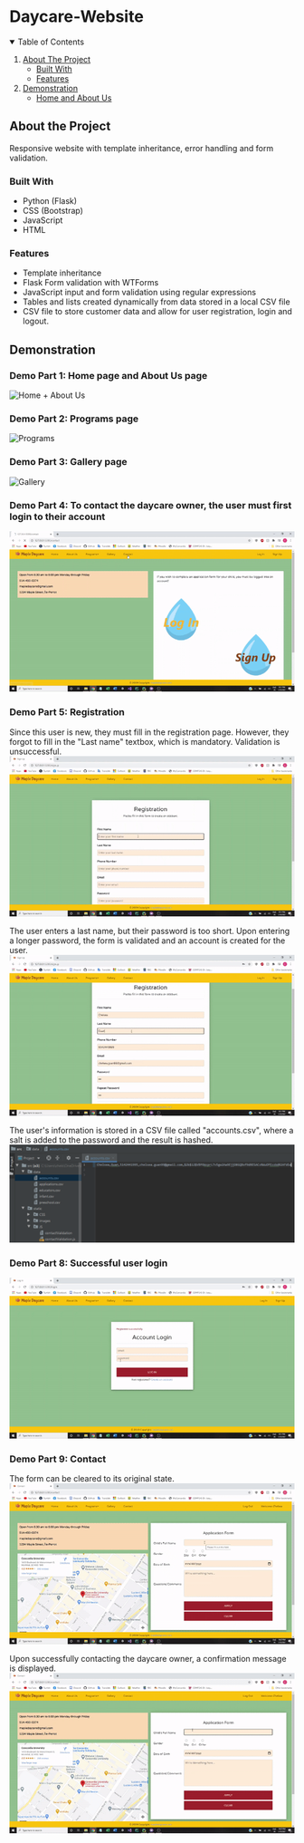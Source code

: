 # Daycare-Website  

<!-- TABLE OF CONTENTS -->
<details open="open">
  <summary>Table of Contents</summary>
  <ol>
    <li>
      <a href="#about-the-project">About The Project</a>
      <ul>
        <li><a href="#built-with">Built With</a></li>
        <li><a href="#features">Features</a></li>
      </ul>
    </li>
    <li>
      <a href="#demonstration">Demonstration</a>
       <ul>
        <li><a href="#demo-part-1-:-home-page-and-about-us-pagewith">Home and About Us</a></li>
      </ul>
    </li>
  </ol>
</details>  
  
## About the Project  
Responsive website with template inheritance, error handling and form validation.  
### Built With  
* Python (Flask)
* CSS (Bootstrap)
* JavaScript
* HTML
### Features
* Template inheritance
* Flask Form validation with WTForms 
* JavaScript input and form validation using regular expressions
* Tables and lists created dynamically from data stored in a local CSV file
* CSV file to store customer data and allow for user registration, login and logout.
  
## Demonstration  
  
### Demo Part 1: Home page and About Us page  
![Home + About Us](images/Home+AboutUs.gif)  
  
### Demo Part 2: Programs page  
![Programs](images/Programs.gif)  
  
### Demo Part 3: Gallery page  
![Gallery](images/Gallery.gif)  
  
### Demo Part 4: To contact the daycare owner, the user must first login to their account  
![NewUser](images/NewUser.gif)  
  
### Demo Part 5: Registration  
  
Since this user is new, they must fill in the registration page. However, they forgot to fill in the "Last name" textbox, which is mandatory. Validation is unsuccessful.  
![Registration Empty Textbox Warning](images/RegistrationEmptyTBWarning.gif)  
  
The user enters a last name, but their password is too short. Upon entering a longer password, the form is validated and an account is created for the user.  
![Registration Password Warning](images/RegistrationPwdWarning.gif)  
  
The user's information is stored in a CSV file called "accounts.csv", where a salt is added to the password and the result is hashed.  
![Account Information](images/AccountInfo.PNG)  
  
### Demo Part 8: Successful user login  
![Login](images/Login.gif)  
  
### Demo Part 9: Contact  
  
The form can be cleared to its original state.  
![Application Clear Form](images/ApplicationClearForm.gif)  
  
Upon successfully contacting the daycare owner, a confirmation message is displayed.  
![Application Done](images/ApplicationDone.gif)  
